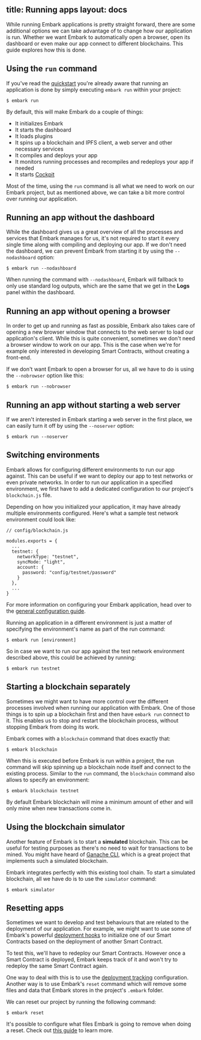 title: Running apps
layout: docs
---

While running Embark applications is pretty straight forward, there are some additional options we can take advantage of to change how our application is run. Whether we want Embark to automatically open a browser, open its dashboard or even make our app connect to different blockchains. This guide explores how this is done.

## Using the `run` command

If you've read the [quickstart](quick_start.html) you're already aware that running an application is done by simply executing `embark run` within your project:

```
$ embark run
```

By default, this will make Embark do a couple of things:

- It initializes Embark
- It starts the dashboard
- It loads plugins
- It spins up a blockchain and IPFS client, a web server and other necessary services
- It compiles and deploys your app
- It monitors running processes and recompiles and redeploys your app if needed
- It starts [Cockpit](/docs/cockpit_introduction.html)

Most of the time, using the `run` command is all what we need to work on our Embark project, but as mentioned above, we can take a bit more control over running our application.

## Running an app without the dashboard

While the dashboard gives us a great overview of all the processes and services that Embark manages for us, it's not required to start it every single time along with compiling and deploying our app. If we don't need the dashboard, we can prevent Embark from starting it by using the `--nodashboard` option:

```
$ embark run --nodashboard
```

When running the command with `--nodashboard`, Embark will fallback to only use standard log outputs, which are the same that we get in the **Logs** panel within the dashboard.

## Running an app without opening a browser

In order to get up and running as fast as possible, Embark also takes care of opening a new browser window that connects to the web server to load our application's client. While this is quite convenient, sometimes we don't need a browser window to work on our app. This is the case when we're for example only interested in developing Smart Contracts, without creating a front-end.

If we don't want Embark to open a browser for us, all we have to do is using the `--nobrowser` option like this:


```
$ embark run --nobrowser
```


## Running an app without starting a web server

If we aren't interested in Embark starting a web server in the first place, we can easily turn it off by using the `--noserver` option:

```
$ embark run --noserver
```

## Switching environments

Embark allows for configuring different environments to run our app against. This can be useful if we want to deploy our app to test networks or even private networks. In order to run our application in a specified environment, we first have to add a dedicated configuration to our project's `blockchain.js` file.

Depending on how you initialized your application, it may have already multiple environments configured. Here's what a sample test network environment could look like:

```
// config/blockchain.js

modules.exports = {
  ...
  testnet: {
    networkType: "testnet",
    syncMode: "light",
    account: {
      password: "config/testnet/password"
    }
  },
  ...
}
```

For more information on configuring your Embark application, head over to the [general configuration guide](configuration.html).

Running an application in a different environment is just a matter of specifying the environment's name as part of the run command:

```
$ embark run [environment]
```

So in case we want to run our app against the test network environment described above, this could be achieved by running:

```
$ embark run testnet
```

## Starting a blockchain separately

Sometimes we might want to have more control over the different processes involved when running our application with Embark. One of those things is to spin up a blockchain first and then have `embark run` connect to it. This enables us to stop and restart the blockchain process, without stopping Embark from doing its work.

Embark comes with a `blockchain` command that does exactly that:

```
$ embark blockchain
```

When this is executed before Embark is run within a project, the run command will skip spinning up a blockchain node itself and connect to the existing process. Similar to the `run` command, the `blockchain` command also allows to specify an environment:

```
$ embark blockchain testnet
```

By default Embark blockchain will mine a minimum amount of ether and will only mine when new transactions come in.

## Using the blockchain simulator

Another feature of Embark is to start a **simulated** blockchain. This can be useful for testing purposes as there's no need to wait for transactions to be mined. You might have heard of [Ganache CLI](https://truffleframework.com/docs/ganache/quickstart), which is a great project that implements such a simulated blockchain.

Embark integrates perfectly with this existing tool chain. To start a simulated blockchain, all we have do is to use the `simulator` command:

```
$ embark simulator
```

## Resetting apps

Sometimes we want to develop and test behaviours that are related to the deployment of our application. For example, we might want to use some of Embark's powerful [deployment hooks](/docs/contracts_configuration.html#Deployment-hooks) to initialize one of our Smart Contracts based on the deployment of another Smart Contract.

To test this, we'll have to redeploy our Smart Contracts. However once a Smart Contract is deployed, Embark keeps track of it and won't try to redeploy the same Smart Contract again.

One way to deal with this is to use the [deployment tracking](/docs/contracts_configuration.html#Deployment-tracking) configuration. Another way is to use Embark's `reset` command which will remove some files and data that Embark stores in the project's `.embark` folder.

We can reset our project by running the following command:

```
$ embark reset
```

It's possible to configure what files Embark is going to remove when doing a reset. Check out [this guide](/docs/configuration.html#Configuring-Embark’s-reset-command) to learn more.
